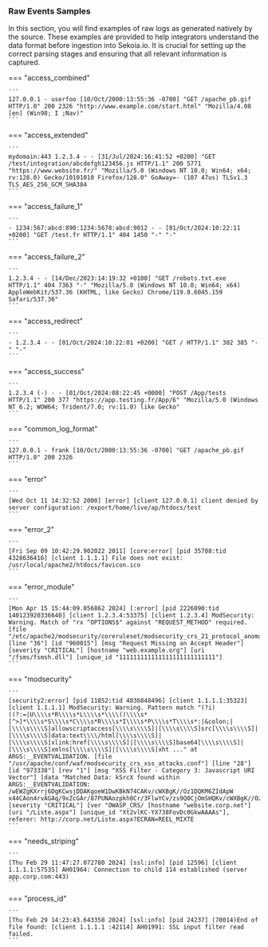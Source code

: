 
### Raw Events Samples

In this section, you will find examples of raw logs as generated natively by the source. These examples are provided to help integrators understand the data format before ingestion into Sekoia.io. It is crucial for setting up the correct parsing stages and ensuring that all relevant information is captured.


=== "access_combined"

    ```
	127.0.0.1 - userfoo [10/Oct/2000:13:55:36 -0700] "GET /apache_pb.gif HTTP/1.0" 200 2326 "http://www.example.com/start.html" "Mozilla/4.08 [en] (Win98; I ;Nav)"
    ```



=== "access_extended"

    ```
	mydomain:443 1.2.3.4 - - [31/Jul/2024:16:41:52 +0200] "GET /test/integration/abcdefgh123456.js HTTP/1.1" 200 5771 "https://www.website.fr/" "Mozilla/5.0 (Windows NT 10.0; Win64; x64; rv:128.0) Gecko/10101010 Firefox/128.0" GoAway=- (107 47us) TLSv1.3 TLS_AES_256_GCM_SHA384
    ```



=== "access_failure_1"

    ```
	- 1234:567:abcd:890:1234:5678:abcd:9012 - - [01/Oct/2024:10:22:11 +0200] "GET /test.fr HTTP/1.1" 404 1450 "-" "-"
    ```



=== "access_failure_2"

    ```
	1.2.3.4 - - [14/Dec/2023:14:19:32 +0100] "GET /robots.txt.exe HTTP/1.1" 404 7363 "-" "Mozilla/5.0 (Windows NT 10.0; Win64; x64) AppleWebKit/537.36 (KHTML, like Gecko) Chrome/119.0.6045.159 Safari/537.36"
    ```



=== "access_redirect"

    ```
	- 1.2.3.4 - - [01/Oct/2024:10:22:01 +0200] "GET / HTTP/1.1" 302 385 "-" "-"
    ```



=== "access_success"

    ```
	1.2.3.4 (-) - - [01/Oct/2024:08:22:45 +0000] "POST /App/tests HTTP/1.1" 200 377 "https://app.testing.fr/App/6" "Mozilla/5.0 (Windows NT 6.2; WOW64; Trident/7.0; rv:11.0) like Gecko"
    ```



=== "common_log_format"

    ```
	127.0.0.1 - frank [10/Oct/2000:13:55:36 -0700] "GET /apache_pb.gif HTTP/1.0" 200 2326
    ```



=== "error"

    ```
	[Wed Oct 11 14:32:52 2000] [error] [client 127.0.0.1] client denied by server configuration: /export/home/live/ap/htdocs/test
    ```



=== "error_2"

    ```
	[Fri Sep 09 10:42:29.902022 2011] [core:error] [pid 35708:tid 4328636416] [client 1.1.1.1] File does not exist: /usr/local/apache2/htdocs/favicon.ico
    ```



=== "error_module"

    ```
	[Mon Apr 15 15:44:09.056862 2024] [:error] [pid 2226090:tid 140123920336640] [client 1.2.3.4:53375] [client 1.2.3.4] ModSecurity: Warning. Match of "rx ^OPTIONS$" against "REQUEST_METHOD" required. [file "/etc/apache2/modsecurity/coreruleset/modsecurity_crs_21_protocol_anomalies.conf"] [line "36"] [id "960015"] [msg "Request Missing an Accept Header"] [severity "CRITICAL"] [hostname "web.example.org"] [uri "/fsms/fsmsh.dll"] [unique_id "111111111111111111111111111"]
    ```



=== "modsecurity"

    ```
	[security2:error] [pid 11852:tid 4036848496] [client 1.1.1.1:35323] [client 1.1.1.1] ModSecurity: Warning. Pattern match "(?i)((?:=|U\\\\s*R\\\\s*L\\\\s*\\\\()\\\\s*[^>]*\\\\s*S\\\\s*C\\\\s*R\\\\s*I\\\\s*P\\\\s*T\\\\s*:|&colon;|[\\\\s\\\\S]allowscriptaccess[\\\\s\\\\S]|[\\\\s\\\\S]src[\\\\s\\\\S]|[\\\\s\\\\S]data:text\\\\/html[\\\\s\\\\S]|[\\\\s\\\\S]xlink:href[\\\\s\\\\S]|[\\\\s\\\\S]base64[\\\\s\\\\S]|[\\\\s\\\\S]xmlns[\\\\s\\\\S]|[\\\\s\\\\S]xht ..." at ARGS:__EVENTVALIDATION. [file "/usr/apache/conf/waf/modsecurity_crs_xss_attacks.conf"] [line "28"] [id "973338"] [rev "1"] [msg "XSS Filter - Category 3: Javascript URI Vector"] [data "Matched Data: kSrcX found within ARGS:__EVENTVALIDATION: /wEWZgKXrrj6DgKCwsjDDAKgoeW1DwKBkN74CAKv/cWXBgK//Oz1DQKM6ZIdApW x44CAon4rvAGAq/9xZcGAr/87PUNAozpkh0Cr/3FlwYCv/zs9Q0CjOmSHQKv/cWXBgK//Oz1DQKM6ZIdAq/9xZcGAr/87PUNAozpkh0Cr/3FlwYCv/zs9Q0CjOmSHQKv/cWXBgK//Oz1DQKM6ZIdAq/9xZcGAr/87PUNAozpkh0Cr/3FlwYCv/zs9Q0CjOmSHQKv/cWXBgK//Oz1DQKM6ZIdAq/9xZcGAr/87PUNAozpkh0Cr/3FlwYCv/zs9Q0CjOmSHQKv/cWXBgK//Oz1DQKM6ZIdAq/9xZcGAr/87PUNAozpkh0Cr/3FlwYCv/zs9Q0CjOmSHQKv/cWXBgK//Oz1DQKM6ZIdAq/9xZcGAr/87PUNAozpkh0Cr/3FlwYCv/zs..."] [severity "CRITICAL"] [ver "OWASP_CRS/ [hostname "website.corp.net"] [uri "/Liste.aspx"] [unique_id "Xt2vlKC-YX738FovDc0GkwAAAAs"], referer: http://corp.net/Liste.aspx?ECRAN=REEL_MIXTE
    ```



=== "needs_striping"

    ```
	[Thu Feb 29 11:47:27.072780 2024] [ssl:info] [pid 12596] [client 1.1.1.1:57535] AH01964: Connection to child 114 established (server app.corp.com:443)
    ```



=== "process_id"

    ```
	[Thu Feb 29 14:23:43.643358 2024] [ssl:info] [pid 24237] (70014)End of file found: [client 1.1.1.1 :42114] AH01991: SSL input filter read failed.
    ```



